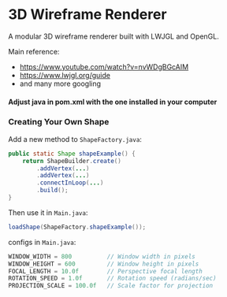 # 3D Wireframe Renderer

A modular 3D wireframe renderer built with LWJGL and OpenGL.

Main reference: 
- https://www.youtube.com/watch?v=nvWDgBGcAIM
- https://www.lwjgl.org/guide
- and many more googling


#### Adjust java in pom.xml with the one installed in your computer

### Creating Your Own Shape

Add a new method to `ShapeFactory.java`:

```java
public static Shape shapeExample() {
    return ShapeBuilder.create()
        .addVertex(...)
        .addVertex(...)
        .connectInLoop(...)
        .build();
}
```

Then use it in `Main.java`:

```java
loadShape(ShapeFactory.shapeExample());
```
configs in `Main.java`:

```java
WINDOW_WIDTH = 800          // Window width in pixels
WINDOW_HEIGHT = 600         // Window height in pixels
FOCAL_LENGTH = 10.0f        // Perspective focal length
ROTATION_SPEED = 1.0f       // Rotation speed (radians/sec)
PROJECTION_SCALE = 100.0f   // Scale factor for projection
```